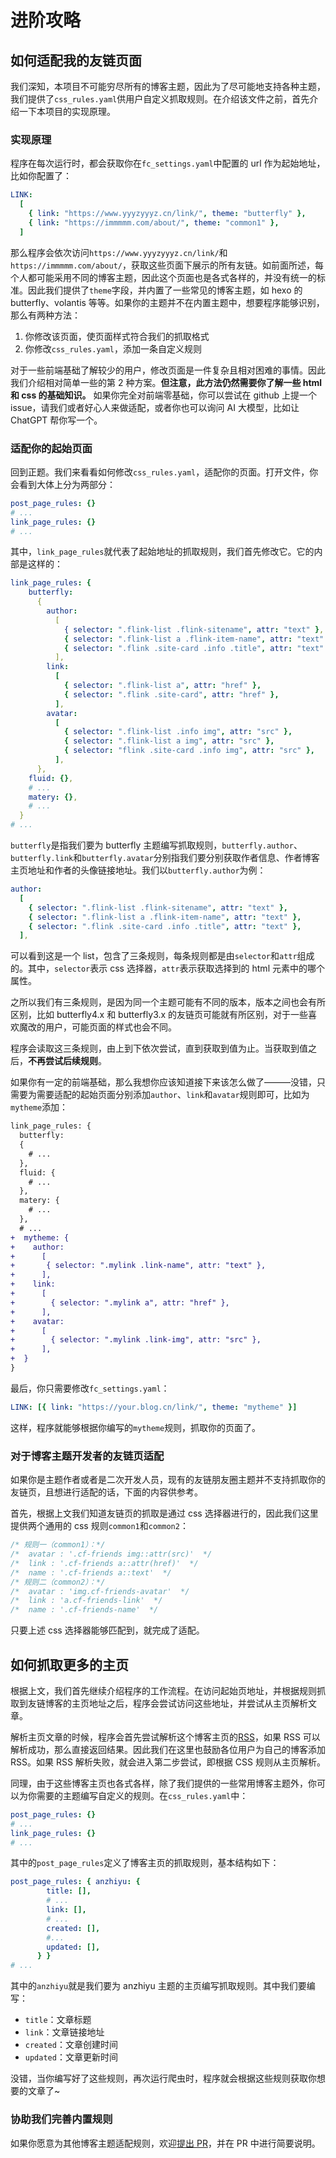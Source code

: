 # 进阶攻略

## 如何适配我的友链页面

我们深知，本项目不可能穷尽所有的博客主题，因此为了尽可能地支持各种主题，我们提供了`css_rules.yaml`供用户自定义抓取规则。在介绍该文件之前，首先介绍一下本项目的实现原理。

### 实现原理

程序在每次运行时，都会获取你在`fc_settings.yaml`中配置的 url 作为起始地址，比如你配置了：

```yaml
LINK:
  [
    { link: "https://www.yyyzyyyz.cn/link/", theme: "butterfly" },
    { link: "https://immmmm.com/about/", theme: "common1" },
  ]
```

那么程序会依次访问`https://www.yyyzyyyz.cn/link/`和`https://immmmm.com/about/`，获取这些页面下展示的所有友链。如前面所述，每个人都可能采用不同的博客主题，因此这个页面也是各式各样的，并没有统一的标准。因此我们提供了`theme`字段，并内置了一些常见的博客主题，如 hexo 的 butterfly、volantis 等等。如果你的主题并不在内置主题中，想要程序能够识别，那么有两种方法：

1. 你修改该页面，使页面样式符合我们的抓取格式
2. 你修改`css_rules.yaml`，添加一条自定义规则

对于一些前端基础了解较少的用户，修改页面是一件复杂且相对困难的事情。因此我们介绍相对简单一些的第 2 种方案。**但注意，此方法仍然需要你了解一些 html 和 css 的基础知识。** 如果你完全对前端零基础，你可以尝试在 github 上提一个 issue，请我们或者好心人来做适配，或者你也可以询问 AI 大模型，比如让 ChatGPT 帮你写一个。

### 适配你的起始页面

回到正题。我们来看看如何修改`css_rules.yaml`，适配你的页面。打开文件，你会看到大体上分为两部分：

```yaml
post_page_rules: {}
# ...
link_page_rules: {}
# ...
```

其中，`link_page_rules`就代表了起始地址的抓取规则，我们首先修改它。它的内部是这样的：

```yaml
link_page_rules: {
    butterfly:
      {
        author:
          [
            { selector: ".flink-list .flink-sitename", attr: "text" },
            { selector: ".flink-list a .flink-item-name", attr: "text" },
            { selector: ".flink .site-card .info .title", attr: "text" },
          ],
        link:
          [
            { selector: ".flink-list a", attr: "href" },
            { selector: ".flink .site-card", attr: "href" },
          ],
        avatar:
          [
            { selector: ".flink-list .info img", attr: "src" },
            { selector: ".flink-list a img", attr: "src" },
            { selector: "flink .site-card .info img", attr: "src" },
          ],
      },
    fluid: {},
    # ...
    matery: {},
    # ...
  }
# ...
```

`butterfly`是指我们要为 butterfly 主题编写抓取规则，`butterfly.author`、`butterfly.link`和`butterfly.avatar`分别指我们要分别获取作者信息、作者博客主页地址和作者的头像链接地址。我们以`butterfly.author`为例：

```yaml
author:
  [
    { selector: ".flink-list .flink-sitename", attr: "text" },
    { selector: ".flink-list a .flink-item-name", attr: "text" },
    { selector: ".flink .site-card .info .title", attr: "text" },
  ],
```

可以看到这是一个 list，包含了三条规则，每条规则都是由`selector`和`attr`组成的。其中，`selector`表示 css 选择器，`attr`表示获取选择到的 html 元素中的哪个属性。

之所以我们有三条规则，是因为同一个主题可能有不同的版本，版本之间也会有所区别，比如 butterfly4.x 和 butterfly3.x 的友链页可能就有所区别，对于一些喜欢魔改的用户，可能页面的样式也会不同。

程序会读取这三条规则，由上到下依次尝试，直到获取到值为止。当获取到值之后，**不再尝试后续规则**。

如果你有一定的前端基础，那么我想你应该知道接下来该怎么做了———没错，只需要为需要适配的起始页面分别添加`author`、`link`和`avatar`规则即可，比如为`mytheme`添加：

```diff
link_page_rules: {
  butterfly:
  {
    # ...
  },
  fluid: {
    # ...
  },
  matery: {
    # ...
  },
  # ...
+  mytheme: {
+    author:
+      [
+       { selector: ".mylink .link-name", attr: "text" },
+      ],
+    link:
+      [
+        { selector: ".mylink a", attr: "href" },
+      ],
+    avatar:
+      [
+        { selector: ".mylink .link-img", attr: "src" },
+      ],
+  }
}
```

最后，你只需要修改`fc_settings.yaml`：

```yaml
LINK: [{ link: "https://your.blog.cn/link/", theme: "mytheme" }]
```

这样，程序就能够根据你编写的`mytheme`规则，抓取你的页面了。

### 对于博客主题开发者的友链页适配

如果你是主题作者或者是二次开发人员，现有的友链朋友圈主题并不支持抓取你的友链页，且想进行适配的话，下面的内容供参考。

首先，根据上文我们知道友链页的抓取是通过 css 选择器进行的，因此我们这里提供两个通用的 css 规则`common1`和`common2`：

```css
/* 规则一（common1）：*/
/*  avatar : '.cf-friends img::attr(src)'  */
/*  link : '.cf-friends a::attr(href)'  */
/*  name : '.cf-friends a::text'  */
/* 规则二（common2）：*/
/*  avatar : 'img.cf-friends-avatar'  */
/*  link : 'a.cf-friends-link'  */
/*  name : '.cf-friends-name'  */
```

只要上述 css 选择器能够匹配到，就完成了适配。

## 如何抓取更多的主页

根据上文，我们首先继续介绍程序的工作流程。在访问起始页地址，并根据规则抓取到友链博客的主页地址之后，程序会尝试访问这些地址，并尝试从主页解析文章。

解析主页文章的时候，程序会首先尝试解析这个博客主页的[RSS](https://zh.wikipedia.org/wiki/RSS)，如果 RSS 可以解析成功，那么直接返回结果。因此我们在这里也鼓励各位用户为自己的博客添加 RSS。如果 RSS 解析失败，就会进入第二步尝试，即根据 CSS 规则从主页解析。

同理，由于这些博客主页也各式各样，除了我们提供的一些常用博客主题外，你可以为你需要的主题编写自定义的规则。在`css_rules.yaml`中：

```yaml
post_page_rules: {}
# ...
link_page_rules: {}
# ...
```

其中的`post_page_rules`定义了博客主页的抓取规则，基本结构如下：

```yaml
post_page_rules: { anzhiyu: {
        title: [],
        # ...
        link: [],
        # ...
        created: [],
        #...
        updated: [],
      } }
# ...
```

其中的`anzhiyu`就是我们要为 anzhiyu 主题的主页编写抓取规则。其中我们要编写：

- `title`：文章标题
- `link`：文章链接地址
- `created`：文章创建时间
- `updated`：文章更新时间

没错，当你编写好了这些规则，再次运行爬虫时，程序就会根据这些规则获取你想要的文章了~

### 协助我们完善内置规则

如果你愿意为其他博客主题适配规则，欢迎[提出 PR](https://github.com/Rock-Candy-Tea/hexo-circle-of-friends/pulls)，并在 PR 中进行简要说明。

<!-- ## 配置项json友链

在`fc_settings.yaml`中的配置项友链`SETTINGS_FRIENDS_LINKS`主要针对还未适配主题或者有**定制需求**的用户，这里对`json_api`的用法作一个详细的说明。

配置`json_api`可以使爬虫能够根据你指定的api接口获取到对应的json格式友链，例如：

```python
SETTINGS_FRIENDS_LINKS = {
    "enable": True,
    "json_api": "https://xxxxxx/friend.json",
    "list": []
}
```

你也可以配置一个路径，让爬虫通过文件读取的形式（尚处于开发状态）获取友链，如：

```python
SETTINGS_FRIENDS_LINKS = {
    "enable": True,
    "json_api": "../friend.json",
    "list": []
}
```

其中`friend.json`格式支持以下形式，只要**符合一种**即可：

#### 1、基础格式

```json
{
  "friends": [
    [
      "贰猹の小窝",   # 友链名称
      "https://noionion.top/",  # 友链地址
      "https://pub-noionion.oss-cn-hangzhou.aliyuncs.com/head.jpg"  # 友链头像
    ],
    [
      "Akilarの糖果屋",  # 友链名称
      "https://akilar.top/",  # 友链地址
      "https://akilar.top/images/headimage.png" # 友链头像
    ],
    [
      "elizen", # 友链名称
      "https://elizen.me/", # 友链地址
      "https://akilar.top/images/headimage.png", # 友链头像
      "hello.xml"  # 自定义后缀
    ],
    ....
  ]
}
```

#### 2、高级格式

高级格式尚处于开发中，与基础格式暂无区别，且稳定性未知，待后续更新。

```json
{
  "friends": [
    {
      "class_name": "🍨冰糖红茶",   # 分组名称
      "class_desc": "冰糖红茶组织成员",  # 分组说明
      "link_list": [
        {
          # 必须参数：名称、友链地址、头像
          "name": "🧊小冰博客",  # 友链名称
          "link": "https://zfe.space/",  # 友链地址
          "avatar": "https://npm.elemecdn.com/akilar-friends@latest/avatar/zfe.space.jpg",  # 友链头像
          # 额外参数，可以无限制扩展
      	  "suffix": "hello.xml"  # 自定义后缀
          "descr": "做个有梦想的人！",  # 友链描述
          "siteshot": "https://npm.elemecdn.com/akilar-friends@latest/siteshot/zfe.space.jpg"  # 站点截图
          ....
        },
        {
          # 必须参数：名称、友链地址、头像
          "name": "🍭Akilarの糖果屋",
          "link": "https://akilar.top/",
          "avatar": "https://npm.elemecdn.com/akilar-friends@latest/avatar/akilar.top.jpg",
          "siteshot": "https://npm.elemecdn.com/akilar-friends@latest/siteshot/akilar.top.jpg",
          # 额外参数，可以无限制扩展
          "descr": "欢迎光临糖果屋"  # 友链描述
          "suffix": "hello.xml"  # 自定义后缀
        }
      ]
    },
    {
      "class_name": "🍨xxxx",  # 分组名称
      "class_desc": "xxxxxx",  # 分组说明
      "link_list": [
        {
          # 必须参数：名称、友链地址、头像
          "name": "🧊小冰博客",  # 友链名称
          "link": "https://zfe.space/",  # 友链地址
          "avatar": "https://npm.elemecdn.com/akilar-friends@latest/avatar/zfe.space.jpg",  # 友链头像
          # 额外参数，可以无限制扩展
		  "suffix": "hello.xml"  # 自定义后缀
          "descr": "做个有梦想的人！",  # 友链描述
          "siteshot": "https://npm.elemecdn.com/akilar-friends@latest/siteshot/zfe.space.jpg"  # 站点截图
          ....
        },
        {
          # 必须参数：名称、友链地址、头像
          "name": "🍭Akilarの糖果屋",
          "link": "https://akilar.top/",
          "avatar": "https://npm.elemecdn.com/akilar-friends@latest/avatar/akilar.top.jpg",
          # 额外参数，可以无限制扩展
          "suffix": "hello.xml"  # 自定义后缀
          "siteshot": "https://npm.elemecdn.com/akilar-friends@latest/siteshot/akilar.top.jpg",
          "descr": "欢迎光临糖果屋"
        }
      ]
    }
  ]
}
```
 -->
